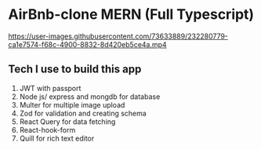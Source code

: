 # AirBnb-clone MERN (Full Typescript)


https://user-images.githubusercontent.com/73633889/232280779-ca1e7574-f68c-4900-8832-8d420eb5ce4a.mp4


## Tech I use to build this app
1. JWT with passport 
2. Node js/ express and mongdb for database
3. Multer for multiple image upload
2. Zod for validation and creating schema
4. React Query for data fetching
5. React-hook-form
6. Quill for rich text editor


